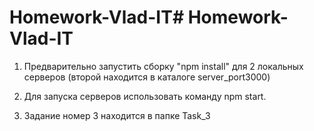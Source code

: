 # Homework-Vlad-IT# Homework-Vlad-IT
 
1. Предварительно запустить сборку "npm install" для 2 локальных серверов (второй находится в каталоге server_port3000)

2. Для запуска серверов использовать команду npm start.

3. Задание номер 3 находится в папке Task_3
